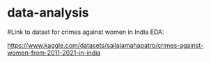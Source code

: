 # data-analysis

#Link to datset for crimes against women in India EDA:

https://www.kaggle.com/datasets/sailajamahapatro/crimes-against-women-from-2011-2021-in-india

